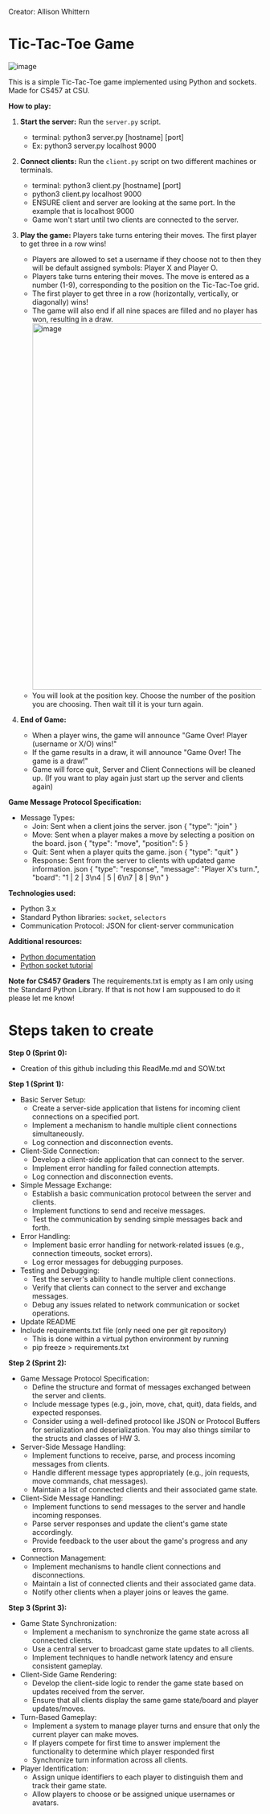 Creator: Allison Whittern

# Tic-Tac-Toe Game

![image](https://github.com/user-attachments/assets/543d15a8-89b7-49b1-b6c6-8a08649d4519)

This is a simple Tic-Tac-Toe game implemented using Python and sockets. Made for CS457 at CSU.

**How to play:**
1. **Start the server:** Run the `server.py` script.
   - terminal: python3 server.py [hostname] [port]
   - Ex: python3 server.py localhost 9000
2. **Connect clients:** Run the `client.py` script on two different machines or terminals.
   - terminal: python3 client.py [hostname] [port]
   - python3 client.py localhost 9000
   - ENSURE client and server are looking at the same port. In the example that is localhost 9000
   - Game won't start until two clients are connected to the server.
3. **Play the game:** Players take turns entering their moves. The first player to get three in a row wins!
   - Players are allowed to set a username if they choose not to then they will be default assigned symbols: Player X and Player O.
   - Players take turns entering their moves. The move is entered as a number (1-9), corresponding to the position on the Tic-Tac-Toe grid.
   - The first player to get three in a row (horizontally, vertically, or diagonally) wins!
   - The game will also end if all nine spaces are filled and no player has won, resulting in a draw.
     <img width="729" alt="image" src="https://github.com/user-attachments/assets/f3b33c63-d20f-4945-b8e3-7d22b3e4d154">
   - You will look at the position key. Choose the number of the position you are choosing. Then wait till it is your turn again. 

4. **End of Game:**
   - When a player wins, the game will announce "Game Over! Player (username or X/O) wins!"
   - If the game results in a draw, it will announce "Game Over! The game is a draw!"
   - Game will force quit, Server and Client Connections will be cleaned up. (If you want to play again just start up the server and clients again)

**Game Message Protocol Specification:**
- Message Types:
   - Join: Sent when a client joins the server.
json
{ "type": "join" }
   - Move: Sent when a player makes a move by selecting a position on the board.
json
{ "type": "move", "position": 5 }
   - Quit: Sent when a player quits the game.
json
{ "type": "quit" }
   - Response: Sent from the server to clients with updated game information.
json
{
  "type": "response",
  "message": "Player X's turn.",
  "board": "1 | 2 | 3\n4 | 5 | 6\n7 | 8 | 9\n"
}

**Technologies used:**
* Python 3.x
* Standard Python libraries: `socket`, `selectors`
* Communication Protocol: JSON for client-server communication

**Additional resources:**
- [Python documentation](https://docs.python.org/3/)
- [Python socket tutorial](https://realpython.com/python-sockets/)

**Note for CS457 Graders**
The requirements.txt is empty as I am only using the Standard Python Library. If that is not how I am suppoused to do it please let me know!

# Steps taken to create
**Step 0 (Sprint 0):**
- Creation of this github including this ReadMe.md and SOW.txt

**Step 1 (Sprint 1):**
- Basic Server Setup:
  - Create a server-side application that listens for incoming client connections on a specified port.
  - Implement a mechanism to handle multiple client connections simultaneously.
  - Log connection and disconnection events.
- Client-Side Connection:
  - Develop a client-side application that can connect to the server.
  - Implement error handling for failed connection attempts.
  - Log connection and disconnection events.
- Simple Message Exchange:
  - Establish a basic communication protocol between the server and clients.
  - Implement functions to send and receive messages.
  - Test the communication by sending simple messages back and forth.
- Error Handling:
  - Implement basic error handling for network-related issues (e.g., connection timeouts, socket errors).
  - Log error messages for debugging purposes.
- Testing and Debugging:
  - Test the server's ability to handle multiple client connections.
  - Verify that clients can connect to the server and exchange messages.
  - Debug any issues related to network communication or socket operations.
- Update README
- Include requirements.txt file (only need one per git repository)
  - This is done within a virtual python environment by running
  - pip freeze > requirements.txt
 
 
**Step 2 (Sprint 2):**
- Game Message Protocol Specification:
   - Define the structure and format of messages exchanged between the server and clients.
   - Include message types (e.g., join, move, chat, quit), data fields, and expected responses.
   - Consider using a well-defined protocol like JSON or Protocol Buffers for serialization and deserialization.  You may also things similar to the structs and classes of HW 3.
- Server-Side Message Handling:
   - Implement functions to receive, parse, and process incoming messages from clients.
   - Handle different message types appropriately (e.g., join requests, move commands, chat messages).
   - Maintain a list of connected clients and their associated game state.
- Client-Side Message Handling:
   - Implement functions to send messages to the server and handle incoming responses.
   - Parse server responses and update the client's game state accordingly.
   - Provide feedback to the user about the game's progress and any errors.
- Connection Management:
   - Implement mechanisms to handle client connections and disconnections.
   - Maintain a list of connected clients and their associated game data.
   - Notify other clients when a player joins or leaves the game.

**Step 3 (Sprint 3):**
- Game State Synchronization:
   - Implement a mechanism to synchronize the game state across all connected clients.
   - Use a central server to broadcast game state updates to all clients.
   - Implement techniques to handle network latency and ensure consistent gameplay.
- Client-Side Game Rendering:
   - Develop the client-side logic to render the game state based on updates received from the server.
   - Ensure that all clients display the same game state/board and player updates/moves.
- Turn-Based Gameplay:
   - Implement a system to manage player turns and ensure that only the current player can make moves.
   - If players compete for first time to answer implement the functionality to determine which player responded first
   - Synchronize turn information across all clients.
- Player Identification:
   - Assign unique identifiers to each player to distinguish them and track their game state.
   - Allow players to choose or be assigned unique usernames or avatars.

